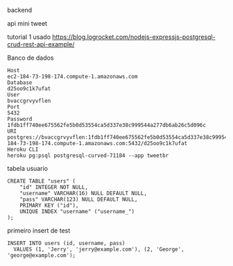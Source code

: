 backend

api mini tweet

tutorial 1 usado https://blog.logrocket.com/nodejs-expressjs-postgresql-crud-rest-api-example/

Banco de dados

```
Host
ec2-184-73-198-174.compute-1.amazonaws.com
Database
d25oo9c1k7ufat
User
bvaccgrvyvflen
Port
5432
Password
1fdb1ff740ee675562fe5b0d53554ca5d337e38c999544a277db6ab26c5d096c
URI
postgres://bvaccgrvyvflen:1fdb1ff740ee675562fe5b0d53554ca5d337e38c999544a277db6ab26c5d096c@ec2-184-73-198-174.compute-1.amazonaws.com:5432/d25oo9c1k7ufat
Heroku CLI
heroku pg:psql postgresql-curved-71184 --app tweetbr
```

tabela usuario

```
CREATE TABLE "users" (
	"id" INTEGER NOT NULL,
	"username" VARCHAR(16) NULL DEFAULT NULL,
	"pass" VARCHAR(123) NULL DEFAULT NULL,
	PRIMARY KEY ("id"),
	UNIQUE INDEX "username" ("username_")
);
```

primeiro insert de test

```
INSERT INTO users (id, username, pass)
  VALUES (1, 'Jerry', 'jerry@example.com'), (2, 'George', 'george@example.com');
```
